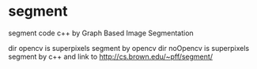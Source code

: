 # segment
segment code c++  by Graph Based Image Segmentation



dir opencv is superpixels segment by opencv
dir noOpencv is superpixels segment by c++ and link to http://cs.brown.edu/~pff/segment/